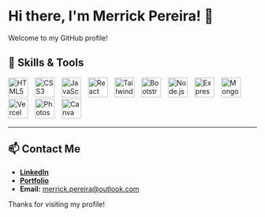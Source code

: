 # Hi there, I'm Merrick Pereira! 👋

Welcome to my GitHub profile!

## 🚀 Skills & Tools

<p align="left">
  <img src="https://img.shields.io/badge/-E34F26?style=for-the-badge&logo=html5&logoColor=white" alt="HTML5" width="40" style="margin-right: 10px;"/>
  <img src="https://img.shields.io/badge/-1572B6?style=for-the-badge&logo=css3&logoColor=white" alt="CSS3" width="40" style="margin-right: 10px;"/>
  <img src="https://img.shields.io/badge/-F7DF1E?style=for-the-badge&logo=javascript&logoColor=black" alt="JavaScript" width="40" style="margin-right: 10px;"/>
  <img src="https://img.shields.io/badge/-61DAFB?style=for-the-badge&logo=react&logoColor=black" alt="React" width="40" style="margin-right: 10px;"/>
  <img src="https://img.shields.io/badge/-38B2AC?style=for-the-badge&logo=tailwind-css&logoColor=white" alt="Tailwind CSS" width="40" style="margin-right: 10px;"/>
  <img src="https://img.shields.io/badge/-7952B3?style=for-the-badge&logo=bootstrap&logoColor=white" alt="Bootstrap" width="40" style="margin-right: 10px;"/>
  <img src="https://img.shields.io/badge/-339933?style=for-the-badge&logo=nodedotjs&logoColor=white" alt="Node.js" width="40" style="margin-right: 10px;"/>
  <img src="https://img.shields.io/badge/-000000?style=for-the-badge&logo=express&logoColor=white" alt="Express.js" width="40" style="margin-right: 10px;"/>
  <img src="https://img.shields.io/badge/-47A248?style=for-the-badge&logo=mongodb&logoColor=white" alt="MongoDB" width="40" style="margin-right: 10px;"/>
  <img src="https://img.shields.io/badge/-000000?style=for-the-badge&logo=vercel&logoColor=white" alt="Vercel" width="40" style="margin-right: 10px;"/>
  <img src="https://img.shields.io/badge/-31A8FF?style=for-the-badge&logo=adobephotoshop&logoColor=white" alt="Photoshop" width="40" style="margin-right: 10px;"/>
  <img src="https://img.shields.io/badge/-00C4CC?style=for-the-badge&logo=canva&logoColor=white" alt="Canva" width="40" style="margin-right: 10px;"/>
</p>

---

## 📫 Contact Me

- **[LinkedIn](https://www.linkedin.com/in/merrick-pereira-592440264/)**
- **[Portfolio](https://merrick-portfolio.vercel.app)**
- **Email:** merrick.pereira@outlook.com

Thanks for visiting my profile!
